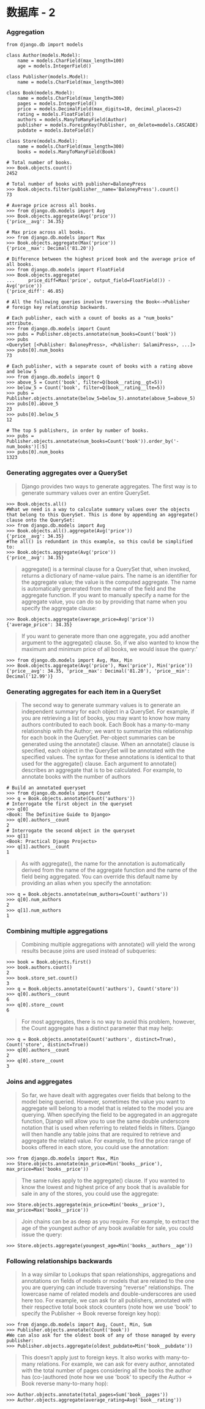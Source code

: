 # 数据库 - 2
### Aggregation
```bazaar
from django.db import models

class Author(models.Model):
    name = models.CharField(max_length=100)
    age = models.IntegerField()

class Publisher(models.Model):
    name = models.CharField(max_length=300)

class Book(models.Model):
    name = models.CharField(max_length=300)
    pages = models.IntegerField()
    price = models.DecimalField(max_digits=10, decimal_places=2)
    rating = models.FloatField()
    authors = models.ManyToManyField(Author)
    publisher = models.ForeignKey(Publisher, on_delete=models.CASCADE)
    pubdate = models.DateField()

class Store(models.Model):
    name = models.CharField(max_length=300)
    books = models.ManyToManyField(Book)
    
# Total number of books.
>>> Book.objects.count()
2452

# Total number of books with publisher=BaloneyPress
>>> Book.objects.filter(publisher__name='BaloneyPress').count()
73

# Average price across all books.
>>> from django.db.models import Avg
>>> Book.objects.aggregate(Avg('price'))
{'price__avg': 34.35}

# Max price across all books.
>>> from django.db.models import Max
>>> Book.objects.aggregate(Max('price'))
{'price__max': Decimal('81.20')}

# Difference between the highest priced book and the average price of all books.
>>> from django.db.models import FloatField
>>> Book.objects.aggregate(
...     price_diff=Max('price', output_field=FloatField()) - Avg('price'))
{'price_diff': 46.85}

# All the following queries involve traversing the Book<->Publisher
# foreign key relationship backwards.

# Each publisher, each with a count of books as a "num_books" attribute.
>>> from django.db.models import Count
>>> pubs = Publisher.objects.annotate(num_books=Count('book'))
>>> pubs
<QuerySet [<Publisher: BaloneyPress>, <Publisher: SalamiPress>, ...]>
>>> pubs[0].num_books
73

# Each publisher, with a separate count of books with a rating above and below 5
>>> from django.db.models import Q
>>> above_5 = Count('book', filter=Q(book__rating__gt=5))
>>> below_5 = Count('book', filter=Q(book__rating__lte=5))
>>> pubs = Publisher.objects.annotate(below_5=below_5).annotate(above_5=above_5)
>>> pubs[0].above_5
23
>>> pubs[0].below_5
12

# The top 5 publishers, in order by number of books.
>>> pubs = Publisher.objects.annotate(num_books=Count('book')).order_by('-num_books')[:5]
>>> pubs[0].num_books
1323
```
### Generating aggregates over a QuerySet
> Django provides two ways to generate aggregates. The first way is to generate summary values over an entire QuerySet. 
```bazaar
>>> Book.objects.all()
#What we need is a way to calculate summary values over the objects that belong to this QuerySet. This is done by appending an aggregate() clause onto the QuerySet:
>>> from django.db.models import Avg
>>> Book.objects.all().aggregate(Avg('price'))
{'price__avg': 34.35}
#The all() is redundant in this example, so this could be simplified to:
>>> Book.objects.aggregate(Avg('price'))
{'price__avg': 34.35}
```
> aggregate() is a terminal clause for a QuerySet that, when invoked, returns a dictionary of name-value pairs. The name is an identifier for the aggregate value; the value is the computed aggregate. The name is automatically generated from the name of the field and the aggregate function. If you want to manually specify a name for the aggregate value, you can do so by providing that name when you specify the aggregate clause:
```bazaar
>>> Book.objects.aggregate(average_price=Avg('price'))
{'average_price': 34.35}
```
> If you want to generate more than one aggregate, you add another argument to the aggregate() clause. So, if we also wanted to know the maximum and minimum price of all books, we would issue the query:'
```bazaar
>>> from django.db.models import Avg, Max, Min
>>> Book.objects.aggregate(Avg('price'), Max('price'), Min('price'))
{'price__avg': 34.35, 'price__max': Decimal('81.20'), 'price__min': Decimal('12.99')}
```
### Generating aggregates for each item in a QuerySet
> The second way to generate summary values is to generate an independent summary for each object in a QuerySet. For example, if you are retrieving a list of books, you may want to know how many authors contributed to each book. Each Book has a many-to-many relationship with the Author; we want to summarize this relationship for each book in the QuerySet.
> Per-object summaries can be generated using the annotate() clause. When an annotate() clause is specified, each object in the QuerySet will be annotated with the specified values.
> The syntax for these annotations is identical to that used for the aggregate() clause. Each argument to annotate() describes an aggregate that is to be calculated. For example, to annotate books with the number of authors
```bazaar
# Build an annotated queryset
>>> from django.db.models import Count
>>> q = Book.objects.annotate(Count('authors'))
# Interrogate the first object in the queryset
>>> q[0]
<Book: The Definitive Guide to Django>
>>> q[0].authors__count
2
# Interrogate the second object in the queryset
>>> q[1]
<Book: Practical Django Projects>
>>> q[1].authors__count
1
```
> As with aggregate(), the name for the annotation is automatically derived from the name of the aggregate function and the name of the field being aggregated. You can override this default name by providing an alias when you specify the annotation:
```bazaar
>>> q = Book.objects.annotate(num_authors=Count('authors'))
>>> q[0].num_authors
2
>>> q[1].num_authors
1
```
### Combining multiple aggregations
> Combining multiple aggregations with annotate() will yield the wrong results because joins are used instead of subqueries:
```bazaar
>>> book = Book.objects.first()
>>> book.authors.count()
2
>>> book.store_set.count()
3
>>> q = Book.objects.annotate(Count('authors'), Count('store'))
>>> q[0].authors__count
6
>>> q[0].store__count
6
```
> For most aggregates, there is no way to avoid this problem, however, the Count aggregate has a distinct parameter that may help:
```bazaar
>>> q = Book.objects.annotate(Count('authors', distinct=True), Count('store', distinct=True))
>>> q[0].authors__count
2
>>> q[0].store__count
3
```
### Joins and aggregates
> So far, we have dealt with aggregates over fields that belong to the model being queried. However, sometimes the value you want to aggregate will belong to a model that is related to the model you are querying.
> When specifying the field to be aggregated in an aggregate function, Django will allow you to use the same double underscore notation that is used when referring to related fields in filters. Django will then handle any table joins that are required to retrieve and aggregate the related value.
> For example, to find the price range of books offered in each store, you could use the annotation:
```bazaar
>>> from django.db.models import Max, Min
>>> Store.objects.annotate(min_price=Min('books__price'), max_price=Max('books__price'))
```
> The same rules apply to the aggregate() clause. If you wanted to know the lowest and highest price of any book that is available for sale in any of the stores, you could use the aggregate:
```bazaar
>>> Store.objects.aggregate(min_price=Min('books__price'), max_price=Max('books__price'))
```
> Join chains can be as deep as you require. For example, to extract the age of the youngest author of any book available for sale, you could issue the query:
```bazaar
>>> Store.objects.aggregate(youngest_age=Min('books__authors__age'))
```
### Following relationships backwards
> In a way similar to Lookups that span relationships, aggregations and annotations on fields of models or models that are related to the one you are querying can include traversing “reverse” relationships. The lowercase name of related models and double-underscores are used here too.
> For example, we can ask for all publishers, annotated with their respective total book stock counters (note how we use 'book' to specify the Publisher -> Book reverse foreign key hop):
```bazaar
>>> from django.db.models import Avg, Count, Min, Sum
>>> Publisher.objects.annotate(Count('book'))
#We can also ask for the oldest book of any of those managed by every publisher:
>>> Publisher.objects.aggregate(oldest_pubdate=Min('book__pubdate'))
```
> This doesn’t apply just to foreign keys. It also works with many-to-many relations. For example, we can ask for every author, annotated with the total number of pages considering all the books the author has (co-)authored (note how we use 'book' to specify the Author -> Book reverse many-to-many hop):
```bazaar
>>> Author.objects.annotate(total_pages=Sum('book__pages'))
>>> Author.objects.aggregate(average_rating=Avg('book__rating'))
```
